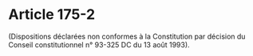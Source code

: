 # Article 175-2

(Dispositions déclarées non conformes à la Constitution par décision du Conseil constitutionnel n° 93-325 DC du 13 août 1993).
